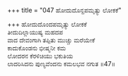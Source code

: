 +++
title = "047 ಹೋದುದೊನ್ದಪಮೃತ್ಯು ಲೋಕಕೆ"

+++
ಹೋದುದೊಂದಪಮೃತ್ಯು ಲೋಕಕೆ  
ತೀದುದಿಲ್ಲಾಯುಷ್ಯ ಮಹದಪ  
ವಾದ ದೇವಂಗಾಗಿ ತಪ್ಪಿತು ಮುಚ್ಚು ಮರೆಯೇಕೆ  
ಕಾದುಕೊಂಡನು ಭೀಷ್ಮನೀ ಕಮ  
ಲೋದರನ ಕೆರಳಿಚಿಯು ಭಕುತಿಯ  
ಲಾದರಿಸಿದನು ಪುಣ್ಯವೆಂದನು ಕಮಲಭವ ನಗುತ      ॥47॥